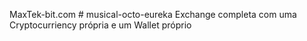 MaxTek-bit.com # musical-octo-eureka
Exchange completa com uma Cryptocurriency própria e um Wallet próprio 
